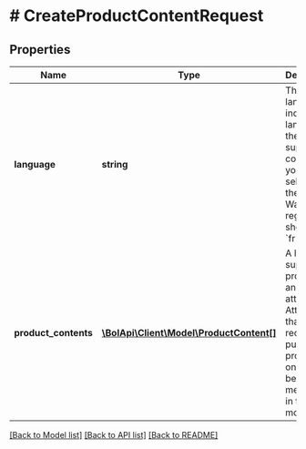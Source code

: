 # # CreateProductContentRequest

## Properties

Name | Type | Description | Notes
------------ | ------------- | ------------- | -------------
**language** | **string** | The language to indicate the language of the supplied content. If you are selling to the Wallonian region, you should use &#x60;fr-BE&#x60;. |
**product_contents** | [**\BolApi\Client\Model\ProductContent[]**](ProductContent.md) | A list of supplied products and their attributes. Attributes that are required for publishing products online will be mentioned in the data model. |

[[Back to Model list]](../../README.md#models) [[Back to API list]](../../README.md#endpoints) [[Back to README]](../../README.md)

